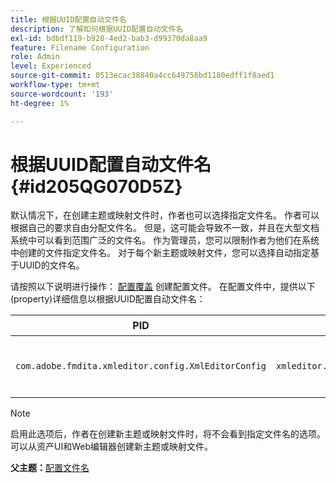 ```yaml
---
title: 根据UUID配置自动文件名
description: 了解如何根据UUID配置自动文件名
exl-id: bdbdf119-b928-4ed2-bab3-d99370da8aa9
feature: Filename Configuration
role: Admin
level: Experienced
source-git-commit: 0513ecac38840a4cc649758bd1180edff1f8aed1
workflow-type: tm+mt
source-wordcount: '193'
ht-degree: 1%

---
```


# 根据UUID配置自动文件名 {#id205QG070D5Z}

默认情况下，在创建主题或映射文件时，作者也可以选择指定文件名。 作者可以根据自己的要求自由分配文件名。 但是，这可能会导致不一致，并且在大型文档系统中可以看到范围广泛的文件名。 作为管理员，您可以限制作者为他们在系统中创建的文件指定文件名。 对于每个新主题或映射文件，您可以选择自动指定基于UUID的文件名。

请按照以下说明进行操作： [配置覆盖](download-install-additional-config-override.md#) 创建配置文件。 在配置文件中，提供以下\(property\)详细信息以根据UUID配置自动文件名：

| PID | 属性键 | 属性值 |
|---|------------|--------------|
| `com.adobe.fmdita.xmleditor.config.XmlEditorConfig` | `xmleditor.uniquefilenames` | 布尔值\(true/false\)。<br> **默认值**： false |

>[!NOTE]
>
> 启用此选项后，作者在创建新主题或映射文件时，将不会看到指定文件名的选项。 可以从资产UI和Web编辑器创建新主题或映射文件。

**父主题：**[&#x200B;配置文件名](conf-file-names.md)
